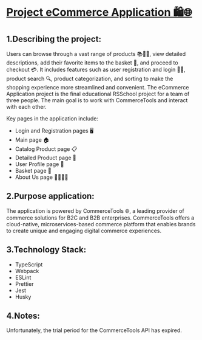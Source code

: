 # [Project eCommerce Application 🛍️🌐](https://ecommerce-trueorfalse-sprint4.netlify.app/)

## 1.Describing the project:

Users can browse through a vast range of products 📚👗👟, view detailed descriptions, add their favorite items to the basket 🛒, and proceed to checkout 💳. It includes features such as user registration and login 📝🔐, product search 🔍, product categorization, and sorting to make the shopping experience more streamlined and convenient. The eCommerce Application project is the final educational RSSchool project for a team of three people. The main goal is to work with CommerceTools and interact with each other.

Key pages in the application include:

- Login and Registration pages 🖥️
- Main page 🏠
- Catalog Product page 📋
- Detailed Product page 🔎
- User Profile page 👤
- Basket page 🛒
- About Us page 🙋‍♂️🙋‍♀️

## 2.Purpose application:

The application is powered by CommerceTools 🌐, a leading provider of commerce solutions for B2C and B2B enterprises. CommerceTools offers a cloud-native, microservices-based commerce platform that enables brands to create unique and engaging digital commerce experiences.

## 3.Technology Stack:

- TypeScript
- Webpack
- ESLint
- Prettier
- Jest
- Husky

## 4.Notes:

Unfortunately, the trial period for the CommerceTools API has expired.



